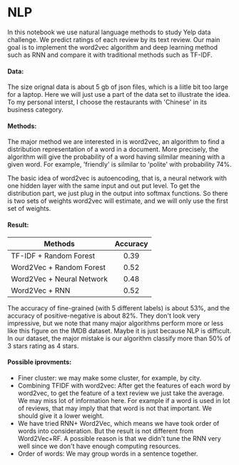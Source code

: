 # NLP
In this notebook we use natural language methods to study Yelp data challenge. We predict ratings of each review by its text review. Our main goal is to implement the word2vec algorithm and deep learning method such as RNN and compare it with traditional methods such as TF-IDF.
#### Data:  
The size orignal data is about 5 gb of json files, which is a liitle bit too large for a laptop. Here we will just use a part of the data set to illustrate the idea. To my personal interst, I choose the restaurants with 'Chinese' in its business category.

#### Methods:
The major method we are interested in is word2vec, an algorithm to find a distribution representation of a word in a document. More precisely, the algorithm will give the probability of a word having silmilar meaning with a given word. For example, 'friendly' is silmilar to 'polite' with probability 74%. 

The basic idea of word2vec is autoencoding, that is, a neural network with one hidden layer with the same input and out put level. To get the distribution part, we just plug in the output into softmax functions. So there is two sets of weights word2vec will estimate, and we will only use the first set of weights. 

#### Result: 
| Methods       | Accuracy         | 
| ------------- |:-------------:| 
| TF-IDF + Random Forest    | 0.39| 
| Word2Vec + Random Forest    | 0.52     |
| Word2Vec + Neural Network | 0.48     |
| Word2Vec + RNN | 0.52 |


The accuracy of fine-grained (with 5 different labels) is about 53%, and the accuracy of positive-negative is about 82%. They don't look very impressive, but we note that many major algorithms perform more or less like this figure on the IMDB dataset. Maybe it is just because NLP is difficult. In our dataset, the major mistake is our algorithm classify more than 50% of 3 stars rating as 4 stars.

#### Possible iprovments:
* Finer cluster: we may make some cluster, for example, by city.
* Combining TFIDF with word2vec: After get the features of each word by word2vec, to get the feature of a text review we just take the average. We may miss lot of information here. For example if a word is used in lot of reviews, that may imply that that word is not that important. We should give it a lower weight.
* We have tried RNN+ Word2Vec, which means we have took order of words into consideration. But the result is 
not different from Word2Vec+RF. A possible reason is that we didn't tune the RNN very well since we don't have enough computing resources. 
* Order of words: We may group words in a sentence together.
